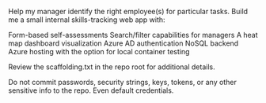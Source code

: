 Help my manager identify the right employee(s) for particular tasks. Build me a small internal skills-tracking web app with:

Form-based self-assessments
Search/filter capabilities for managers
A heat map dashboard visualization
Azure AD authentication
NoSQL backend
Azure hosting with the option for local container testing

Review the scaffolding.txt in the repo root for additional details.

Do not commit passwords, security strings, keys, tokens, or any other sensitive info to the repo. Even default credentials.